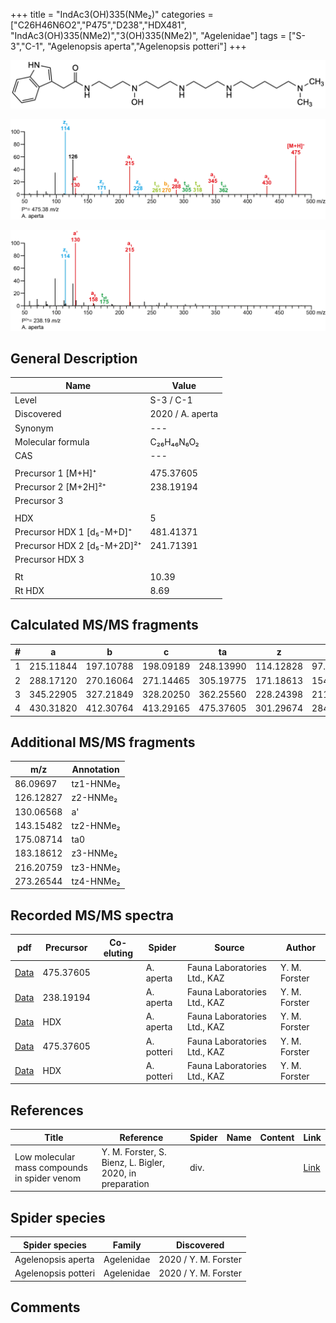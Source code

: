 +++
title = "IndAc3(OH)335(NMe₂)"
categories = ["C26H46N6O2","P475","D238","HDX481",
"IndAc3(OH)335(NMe2)","3(OH)335(NMe2)",
"Agelenidae"]
tags = ["S-3","C-1",
"Agelenopsis aperta","Agelenopsis potteri"]
+++

![](/img/IndAc3(OH)335(NMe2).png)

![](/img_MSMS/475_IndAc3(OH)335(NMe2)_Aa.png?classes=border)

![](/img_MSMS/475_IndAc3(OH)335(NMe2)_Aa_2.png?classes=border)

## General Description

| Name                        | Value            |
|-----------------------------|------------------|
| Level                       | S-3 / C-1               |
| Discovered                  | 2020 / A. aperta |
| Synonym                     | ---              |
| Molecular formula           | C₂₆H₄₆N₆O₂       |
| CAS                         | ---              |
|                             |                  |
| Precursor 1 [M+H]⁺          | 475.37605        |
| Precursor 2 [M+2H]²⁺        | 238.19194        |
| Precursor 3                 |                  |
|                             |                  |
| HDX                         | 5                |
| Precursor HDX 1 [d₅-M+D]⁺   | 481.41371        |
| Precursor HDX 2 [d₅-M+2D]²⁺ | 241.71391        |
| Precursor HDX 3             |                  |
|                             |                  |
| Rt                          | 10.39            |
| Rt HDX                      | 8.69             |

## Calculated MS/MS fragments

| # | a         | b         | c         | ta        | z         | y         | tz        |
|---|-----------|-----------|-----------|-----------|-----------|-----------|-----------|
| 1 | 215.11844 | 197.10788 | 198.09189 | 248.13990 | 114.12828 | 97.10173  | 131.15482 |
| 2 | 288.17120 | 270.16064 | 271.14465 | 305.19775 | 171.18613 | 154.15958 | 188.21267 |
| 3 | 345.22905 | 327.21849 | 328.20250 | 362.25560 | 228.24398 | 211.21743 | 261.26543 |
| 4 | 430.31820 | 412.30764 | 413.29165 | 475.37605 | 301.29674 | 284.27019 | 318.32328 |

## Additional MS/MS fragments

| m/z       | Annotation |
|-----------|------------|
| 86.09697  | tz1-HNMe₂  |
| 126.12827 | z2-HNMe₂   |
| 130.06568 | a'         |
| 143.15482 | tz2-HNMe₂  |
| 175.08714 | ta0        |
| 183.18612 | z3-HNMe₂   |
| 216.20759 | tz3-HNMe₂  |
| 273.26544 | tz4-HNMe₂  |

## Recorded MS/MS spectra

| pdf                                                      | Precursor | Co-eluting | Spider    | Source                       | Author        |
|----------------------------------------------------------|-----------|------------|-----------|------------------------------|---------------|
| [Data](/pdf/A-aperta/475_IndAc3(OH)335(NMe2)_Aa.pdf)     | 475.37605 |            | A. aperta | Fauna Laboratories Ltd., KAZ | Y. M. Forster |
| [Data](/pdf/A-aperta/475_IndAc3(OH)335(NMe2)_Aa_2.pdf)   | 238.19194 |            | A. aperta | Fauna Laboratories Ltd., KAZ | Y. M. Forster |
| [Data](/pdf/A-aperta/475_IndAc3(OH)335(NMe2)_Aa_HDX.pdf) | HDX       |            | A. aperta | Fauna Laboratories Ltd., KAZ | Y. M. Forster |
| [Data](/pdf/A-potteri/475_IndAc3(OH)335(NMe2)_Ap.pdf) | 475.37605 |           | A. potteri | Fauna Laboratories Ltd., KAZ | Y. M. Forster |
| [Data](/pdf/A-potteri/475_IndAc3(OH)335(NMe2)_Ap_HDX.pdf) | HDX |           | A. potteri | Fauna Laboratories Ltd., KAZ | Y. M. Forster |

## References

| Title     | Reference   | Spider    | Name   | Content  | Link |
|-----------|-------------|-----------|--------|----------|-----|
| Low molecular mass compounds in spider venom      | Y. M. Forster, S. Bienz, L. Bigler, 2020, in preparation          | div.       |   |   | [Link](unknown) |

## Spider species

| Spider species     | Family     | Discovered           |
|--------------------|------------|----------------------|
| Agelenopsis aperta | Agelenidae | 2020 / Y. M. Forster |
| Agelenopsis potteri | Agelenidae | 2020 / Y. M. Forster |

## Comments
